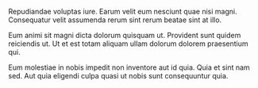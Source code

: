 Repudiandae voluptas iure. Earum velit eum nesciunt quae nisi magni. Consequatur velit assumenda rerum sint rerum beatae sint at illo.
 Eum animi sit magni dicta dolorum quisquam ut. Provident sunt quidem reiciendis ut. Ut et est totam aliquam ullam dolorum dolorem praesentium qui.
 Eum molestiae in nobis impedit non inventore aut id quia. Quia et sint nam sed. Aut quia eligendi culpa quasi ut nobis sunt consequuntur quia.
